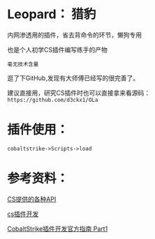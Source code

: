 # Leopard： 猎豹

内网渗透用的插件，省去背命令的环节，懒狗专用        

也是个人初学CS插件编写练手的产物

`毫无技术含量`

逛了下GitHub,发现有大师傅已经写的很完善了。

建议直接用，研究CS插件时也可以直接拿来看源码：
`https://github.com/d3ckx1/OLa`




# 插件使用：
`cobaltstrike->Scripts->load`




# 参考资料：
[CS提供的各种API](https://trial.cobaltstrike.com/aggressor-script/functions.html)

[cs插件开发](https://xz.aliyun.com/t/11404#toc-0)

[CobaltStrike插件开发官方指南 Part1](https://xz.aliyun.com/t/5887#toc-0)

